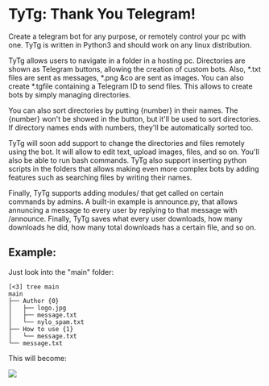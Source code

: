 # TyTg: Thank You Telegram!

Create a telegram bot for any purpose, or remotely control your pc with one. TyTg is written in Python3 and should work on any linux distribution.

TyTg allows users to navigate in a folder in a hosting pc. Directories are shown as Telegram buttons, allowing the creation of custom bots. Also, *.txt files are sent as messages, *.png &co are sent as images. You can also create *.tgfile containing a Telegram ID to send files. This allows to create bots by simply managing directories. 

You can also sort directories by putting {number} in their names. The {number} won't be showed in the button, but it'll be used to sort directories. If directory names ends with numbers, they'll be automatically sorted too.

TyTg will soon add support to change the directories and files remotely using the bot. It will allow to edit text, upload images, files, and so on. You'll also be able to run bash commands. TyTg also support inserting python scripts in the folders that allows making even more complex bots by adding features such as searching files by writing their names.

Finally, TyTg supports adding modules/ that get called on certain commands by admins. A built-in example is announce.py, that allows annuncing a message to every user by replying to that message with /announce. Finally, TyTg saves what every user downloads, how many downloads he did, how many total downloads has a certain file, and so on.

## Example:

Just look into the "main" folder:

    [<3] tree main
    main
    ├── Author {0}
    │   ├── logo.jpg
    │   ├── message.txt
    │   └── nylo_spam.txt
    ├── How to use {1}
    │   └── message.txt
    └── message.txt

This will become:

![](https://raw.githubusercontent.com/veggero/tytg/master/gh-files/example.png) 
